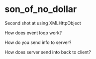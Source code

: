 son_of_no_dollar
================

Second shot at using XMLHttpObject

How does event loop work?

How do you send info to server?

How does server send into back to client?
